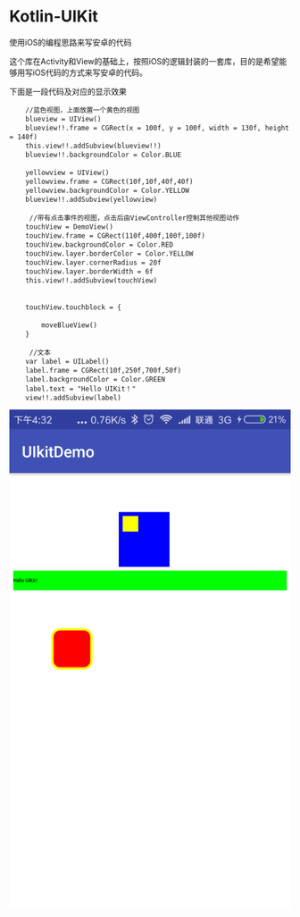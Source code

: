 # Kotlin-UIKit
使用iOS的编程思路来写安卓的代码

这个库在Activity和View的基础上，按照iOS的逻辑封装的一套库，目的是希望能够用写iOS代码的方式来写安卓的代码。

下面是一段代码及对应的显示效果

		//蓝色视图，上面放置一个黄色的视图
  		blueview = UIView()
        blueview!!.frame = CGRect(x = 100f, y = 100f, width = 130f, height = 140f)
        this.view!!.addSubview(blueview!!)
        blueview!!.backgroundColor = Color.BLUE

        yellowview = UIView()
        yellowview.frame = CGRect(10f,10f,40f,40f)
        yellowview.backgroundColor = Color.YELLOW
        blueview!!.addSubview(yellowview)

		 //带有点击事件的视图，点击后由ViewController控制其他视图动作
        touchView = DemoView()
        touchView.frame = CGRect(110f,400f,100f,100f)
        touchView.backgroundColor = Color.RED
        touchView.layer.borderColor = Color.YELLOW
        touchView.layer.cornerRadius = 20f
        touchView.layer.borderWidth = 6f
        this.view!!.addSubview(touchView)


        touchView.touchblock = {

            moveBlueView()
        }

		 //文本
        var label = UILabel()
        label.frame = CGRect(10f,250f,700f,50f)
        label.backgroundColor = Color.GREEN
        label.text = "Hello UIKit！"
        view!!.addSubview(label)


![](./screenshot01.png)
